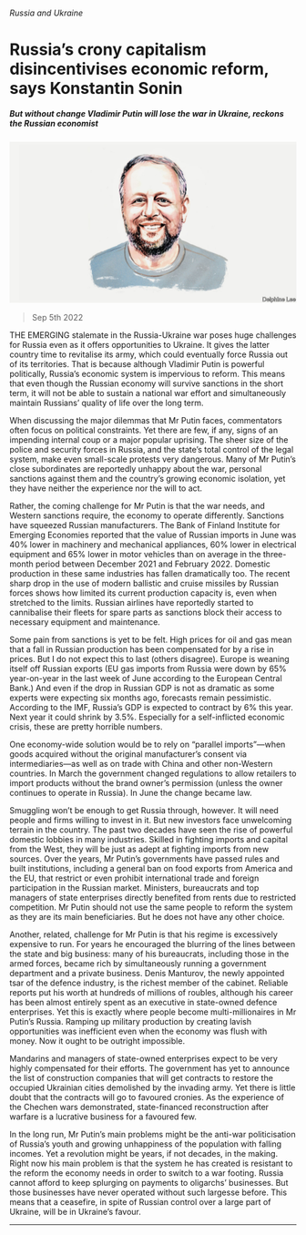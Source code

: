 ###### Russia and Ukraine

# Russia’s crony capitalism disincentivises economic reform, says Konstantin Sonin 

##### But without change Vladimir Putin will lose the war in Ukraine, reckons the Russian economist 

![image](images/20220910_BID001.jpg) 

> Sep 5th 2022 

THE EMERGING stalemate in the Russia-Ukraine war poses huge challenges for Russia even as it offers opportunities to Ukraine. It gives the latter country time to revitalise its army, which could eventually force Russia out of its territories. That is because although Vladimir Putin is powerful politically, Russia’s economic system is impervious to reform. This means that even though the Russian economy will survive sanctions in the short term, it will not be able to sustain a national war effort and simultaneously maintain Russians’ quality of life over the long term.

When discussing the major dilemmas that Mr Putin faces, commentators often focus on political constraints. Yet there are few, if any, signs of an impending internal coup or a major popular uprising. The sheer size of the police and security forces in Russia, and the state’s total control of the legal system, make even small-scale protests very dangerous. Many of Mr Putin’s close subordinates are reportedly unhappy about the war, personal sanctions against them and the country’s growing economic isolation, yet they have neither the experience nor the will to act.

Rather, the coming challenge for Mr Putin is that the war needs, and Western sanctions require, the economy to operate differently. Sanctions have squeezed Russian manufacturers. The Bank of Finland Institute for Emerging Economies reported that the value of Russian imports in June was 40% lower in machinery and mechanical appliances, 60% lower in electrical equipment and 65% lower in motor vehicles than on average in the three-month period between December 2021 and February 2022. Domestic production in these same industries has fallen dramatically too. The recent sharp drop in the use of modern ballistic and cruise missiles by Russian forces shows how limited its current production capacity is, even when stretched to the limits. Russian airlines have reportedly started to cannibalise their fleets for spare parts as sanctions block their access to necessary equipment and maintenance. 

Some pain from sanctions is yet to be felt. High prices for oil and gas mean that a fall in Russian production has been compensated for by a rise in prices. But I do not expect this to last (others disagree). Europe is weaning itself off Russian exports (EU gas imports from Russia were down by 65% year-on-year in the last week of June according to the European Central Bank.) And even if the drop in Russian GDP is not as dramatic as some experts were expecting six months ago, forecasts remain pessimistic. According to the IMF, Russia’s GDP is expected to contract by 6% this year. Next year it could shrink by 3.5%. Especially for a self-inflicted economic crisis, these are pretty horrible numbers. 

One economy-wide solution would be to rely on “parallel imports”—when goods acquired without the original manufacturer’s consent via intermediaries—as well as on trade with China and other non-Western countries. In March the government changed regulations to allow retailers to import products without the brand owner’s permission (unless the owner continues to operate in Russia). In June the change became law. 

Smuggling won’t be enough to get Russia through, however. It will need people and firms willing to invest in it. But new investors face unwelcoming terrain in the country. The past two decades have seen the rise of powerful domestic lobbies in many industries. Skilled in fighting imports and capital from the West, they will be just as adept at fighting imports from new sources. Over the years, Mr Putin’s governments have passed rules and built institutions, including a general ban on food exports from America and the EU, that restrict or even prohibit international trade and foreign participation in the Russian market. Ministers, bureaucrats and top managers of state enterprises directly benefited from rents due to restricted competition. Mr Putin should not use the same people to reform the system as they are its main beneficiaries. But he does not have any other choice.

Another, related, challenge for Mr Putin is that his regime is excessively expensive to run. For years he encouraged the blurring of the lines between the state and big business: many of his bureaucrats, including those in the armed forces, became rich by simultaneously running a government department and a private business. Denis Manturov, the newly appointed tsar of the defence industry, is the richest member of the cabinet. Reliable reports put his worth at hundreds of millions of roubles, although his career has been almost entirely spent as an executive in state-owned defence enterprises. Yet this is exactly where people become multi-millionaires in Mr Putin’s Russia. Ramping up military production by creating lavish opportunities was inefficient even when the economy was flush with money. Now it ought to be outright impossible.

Mandarins and managers of state-owned enterprises expect to be very highly compensated for their efforts. The government has yet to announce the list of construction companies that will get contracts to restore the occupied Ukrainian cities demolished by the invading army. Yet there is little doubt that the contracts will go to favoured cronies. As the experience of the Chechen wars demonstrated, state-financed reconstruction after warfare is a lucrative business for a favoured few. 

In the long run, Mr Putin’s main problems might be the anti-war politicisation of Russia’s youth and growing unhappiness of the population with falling incomes. Yet a revolution might be years, if not decades, in the making. Right now his main problem is that the system he has created is resistant to the reform the economy needs in order to switch to a war footing. Russia cannot afford to keep splurging on payments to oligarchs’ businesses. But those businesses have never operated without such largesse before. This means that a ceasefire, in spite of Russian control over a large part of Ukraine, will be in Ukraine’s favour.

_______________


